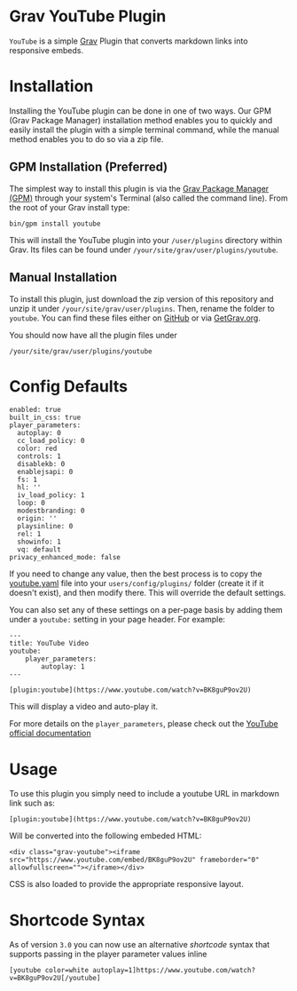 # Grav YouTube Plugin

`YouTube` is a simple [Grav][grav] Plugin that converts markdown links into responsive embeds.

# Installation

Installing the YouTube plugin can be done in one of two ways. Our GPM (Grav Package Manager) installation method enables you to quickly and easily install the plugin with a simple terminal command, while the manual method enables you to do so via a zip file.

## GPM Installation (Preferred)

The simplest way to install this plugin is via the [Grav Package Manager (GPM)](http://learn.getgrav.org/advanced/grav-gpm) through your system's Terminal (also called the command line).  From the root of your Grav install type:

    bin/gpm install youtube

This will install the YouTube plugin into your `/user/plugins` directory within Grav. Its files can be found under `/your/site/grav/user/plugins/youtube`.

## Manual Installation

To install this plugin, just download the zip version of this repository and unzip it under `/your/site/grav/user/plugins`. Then, rename the folder to `youtube`. You can find these files either on [GitHub](https://github.com/getgrav/grav-plugin-youtube) or via [GetGrav.org](http://getgrav.org/downloads/plugins#extras).

You should now have all the plugin files under

    /your/site/grav/user/plugins/youtube

# Config Defaults

```
enabled: true
built_in_css: true
player_parameters:
  autoplay: 0
  cc_load_policy: 0
  color: red
  controls: 1
  disablekb: 0
  enablejsapi: 0
  fs: 1
  hl: ''
  iv_load_policy: 1
  loop: 0
  modestbranding: 0
  origin: ''
  playsinline: 0
  rel: 1
  showinfo: 1
  vq: default
privacy_enhanced_mode: false
```

If you need to change any value, then the best process is to copy the [youtube.yaml](youtube.yaml) file into your `users/config/plugins/` folder (create it if it doesn't exist), and then modify there.  This will override the default settings.

You can also set any of these settings on a per-page basis by adding them under a `youtube:` setting in your page header.  For example:

    ---
    title: YouTube Video
    youtube:
        player_parameters:
            autoplay: 1
    ---
    
    [plugin:youtube](https://www.youtube.com/watch?v=BK8guP9ov2U)

This will display a video and auto-play it.

For more details on the `player_parameters`, please check out the [YouTube official documentation](https://developers.google.com/youtube/player_parameters)

# Usage

To use this plugin you simply need to include a youtube URL in markdown link such as:

```
[plugin:youtube](https://www.youtube.com/watch?v=BK8guP9ov2U)
```

Will be converted into the following embeded HTML:

```
<div class="grav-youtube"><iframe src="https://www.youtube.com/embed/BK8guP9ov2U" frameborder="0" allowfullscreen=""></iframe></div>
```

CSS is also loaded to provide the appropriate responsive layout.

# Shortcode Syntax

As of version `3.0` you can now use an alternative _shortcode_ syntax that supports passing in the player parameter values inline 

```
[youtube color=white autoplay=1]https://www.youtube.com/watch?v=BK8guP9ov2U[/youtube]
```

[grav]: http://github.com/getgrav/grav

